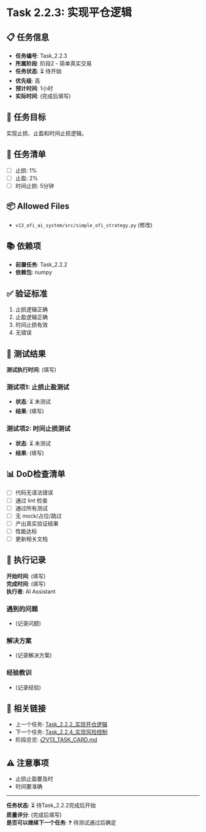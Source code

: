 # Task 2.2.3: 实现平仓逻辑

## 📋 任务信息
- **任务编号**: Task_2.2.3
- **所属阶段**: 阶段2 - 简单真实交易
- **任务状态**: ⏳ 待开始
- **优先级**: 高
- **预计时间**: 1小时
- **实际时间**: (完成后填写)

## 🎯 任务目标
实现止损、止盈和时间止损逻辑。

## 📝 任务清单
- [ ] 止损: 1%
- [ ] 止盈: 2%
- [ ] 时间止损: 5分钟

## 📦 Allowed Files
- `v13_ofi_ai_system/src/simple_ofi_strategy.py` (修改)

## 📚 依赖项
- **前置任务**: Task_2.2.2
- **依赖包**: numpy

## ✅ 验证标准
1. 止损逻辑正确
2. 止盈逻辑正确
3. 时间止损有效
4. 无错误

## 🧪 测试结果
**测试执行时间**: (填写)

### 测试项1: 止损止盈测试
- **状态**: ⏳ 未测试
- **结果**: (填写)

### 测试项2: 时间止损测试
- **状态**: ⏳ 未测试
- **结果**: (填写)

## 📊 DoD检查清单
- [ ] 代码无语法错误
- [ ] 通过 lint 检查
- [ ] 通过所有测试
- [ ] 无 mock/占位/跳过
- [ ] 产出真实验证结果
- [ ] 性能达标
- [ ] 更新相关文档

## 📝 执行记录
**开始时间**: (填写)  
**完成时间**: (填写)  
**执行者**: AI Assistant

### 遇到的问题
- (记录问题)

### 解决方案
- (记录解决方案)

### 经验教训
- (记录经验)

## 🔗 相关链接
- 上一个任务: [Task_2.2.2_实现开仓逻辑](./Task_2.2.2_实现开仓逻辑.md)
- 下一个任务: [Task_2.2.4_实现风险控制](./Task_2.2.4_实现风险控制.md)
- 阶段总览: [📋V13_TASK_CARD.md](../../📋V13_TASK_CARD.md)

## ⚠️ 注意事项
- 止损止盈要及时
- 时间要准确

---
**任务状态**: ⏳ 待Task_2.2.2完成后开始  
**质量评分**: (完成后填写)  
**是否可以继续下一个任务**: ❓ 待测试通过后确定

